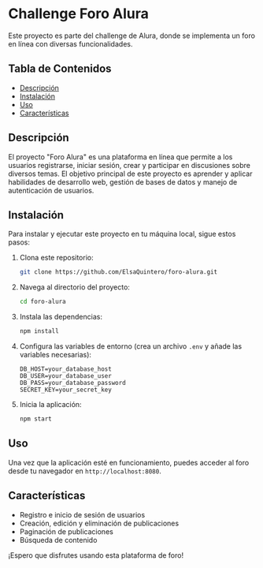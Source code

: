 # Challenge Foro Alura

Este proyecto es parte del challenge de Alura, donde se implementa un foro en línea con diversas funcionalidades.

## Tabla de Contenidos

- [Descripción](#descripción)
- [Instalación](#instalación)
- [Uso](#uso)
- [Características](#características)

## Descripción

El proyecto "Foro Alura" es una plataforma en línea que permite a los usuarios registrarse, iniciar sesión, crear y participar en discusiones sobre diversos temas. El objetivo principal de este proyecto es aprender y aplicar habilidades de desarrollo web, gestión de bases de datos y manejo de autenticación de usuarios.

## Instalación

Para instalar y ejecutar este proyecto en tu máquina local, sigue estos pasos:

1. Clona este repositorio:
    ```bash
    git clone https://github.com/ElsaQuintero/foro-alura.git
    ```
2. Navega al directorio del proyecto:
    ```bash
    cd foro-alura
    ```
3. Instala las dependencias:
    ```bash
    npm install
    ```
4. Configura las variables de entorno (crea un archivo `.env` y añade las variables necesarias):
    ```plaintext
    DB_HOST=your_database_host
    DB_USER=your_database_user
    DB_PASS=your_database_password
    SECRET_KEY=your_secret_key
    ```
5. Inicia la aplicación:
    ```bash
    npm start
    ```

## Uso

Una vez que la aplicación esté en funcionamiento, puedes acceder al foro desde tu navegador en `http://localhost:8080`.

## Características

- Registro e inicio de sesión de usuarios
- Creación, edición y eliminación de publicaciones
- Paginación de publicaciones
- Búsqueda de contenido

¡Espero que disfrutes usando esta plataforma de foro! 
